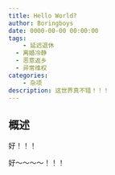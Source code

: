 ```yaml
---
title: Hello World?
author: Boringboys
date: 0000-00-00 00:00:00
tags:
	- 延迟退休
  - 离婚冷静
  - 恶意返乡
  - 异常维权
categories:
	- 杂项
description: 这世界真不错！！！
---
```


## 概述
好！！！
<!--more-->

好～～～～！！！
